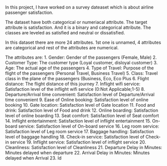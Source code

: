 In this project, I have worked on a survey dateaset which is about airline passenger satisfaction.

The dataset have both categorical or numeriacal attribute. The target attribute is satisfaction.
And it is a binary and categorical attribute. The classes are leveled as satisfied and neutral or dissatisfied.

In this dataset there are more 24 attributes. 1st one is unnamed, 4 attributes are categorical and rest of the attributes are numerical.

The attributes are:
	1. Gender: Gender of the passengers (Female, Male)
	2. Customer Type: The customer type (Loyal customer, disloyal customer)
	3. Age: The actual age of the passengers
	4. Type of Travel: Purpose of the flight of the passengers (Personal Travel, Business Travel)
	5. Class: Travel class in the plane of the passengers (Business, Eco, Eco Plus
	6. Flight distance: The flight distance of this journey
	7. Inflight wifi service: Satisfaction level of the inflight wifi service (0:Not Applicable;1-5)
	8. Departure/Arrival time convenient: Satisfaction level of Departure/Arrival time convenient
	9. Ease of Online booking: Satisfaction level of online booking
	10. Gate location: Satisfaction level of Gate location
	11. Food and drink: Satisfaction level of Food and drink
	12. Online boarding: Satisfaction level of online boarding
	13. Seat comfort: Satisfaction level of Seat comfort
	14. Inflight entertainment: Satisfaction level of inflight entertainment
	15. On-board service: Satisfaction level of On-board service
	16. Leg room service: Satisfaction level of Leg room service
	17. Baggage handling: Satisfaction level of baggage handling
	18. Check-in service: Satisfaction level of Check-in service
	19. Inflight service: Satisfaction level of inflight service
	20. Cleanliness: Satisfaction level of Cleanliness
	21. Departure Delay in Minutes: Minutes delayed when departure
	22. Arrival Delay in Minutes: Minutes delayed when Arrival
	23. Id

